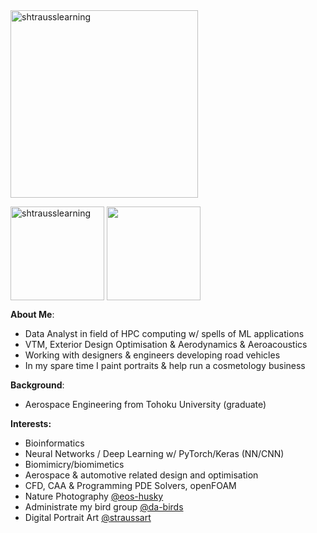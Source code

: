 <img align="center" height="300em" src="https://i.imgur.com/tPQYo8K.png" alt="shtrausslearning"/> 

<img align="center" height="150em" src="https://github-readme-streak-stats.herokuapp.com/?user=shtrausslearning&theme=ayu-mirage" alt="shtrausslearning"/> <img align="center" height="150em" src="https://github-readme-stats.anuraghazra1.vercel.app/api/top-langs/?username=shtrausslearning&layout=compact&theme=ayu-mirage"/>

<b>About Me</b>:

- Data Analyst in field of HPC computing w/ spells of ML applications
- VTM, Exterior Design Optimisation & Aerodynamics & Aeroacoustics 
- Working with designers & engineers developing road vehicles 
- In my spare time I paint portraits & help run a cosmetology business 

<b>Background</b>: <br>

- Aerospace Engineering from Tohoku University (graduate)

<b>Interests:</b>

- Bioinformatics
- Neural Networks / Deep Learning w/ PyTorch/Keras (NN/CNN)
- Biomimicry/biomimetics
- Aerospace & automotive related design and optimisation
- CFD, CAA & Programming PDE Solvers, openFOAM
- Nature Photography [@eos-husky](https://500px.com/p/EOS-Husky) 
- Administrate my bird group [@da-birds](https://www.deviantart.com/da-birds) 
- Digital Portrait Art [@straussart](https://www.instagram.com/shtraussart/)
